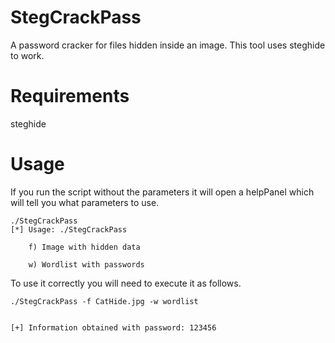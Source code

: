 # StegCrackPass
A password cracker for files hidden inside an image. This tool uses steghide to work.
# Requirements
steghide
# Usage
If you run the script without the parameters it will open a helpPanel which will tell you what parameters to use.
```shell
./StegCrackPass 
[*] Usage: ./StegCrackPass

	f) Image with hidden data

	w) Wordlist with passwords
```
To use it correctly you will need to execute it as follows.
```shell
./StegCrackPass -f CatHide.jpg -w wordlist


[+] Information obtained with password: 123456

```
